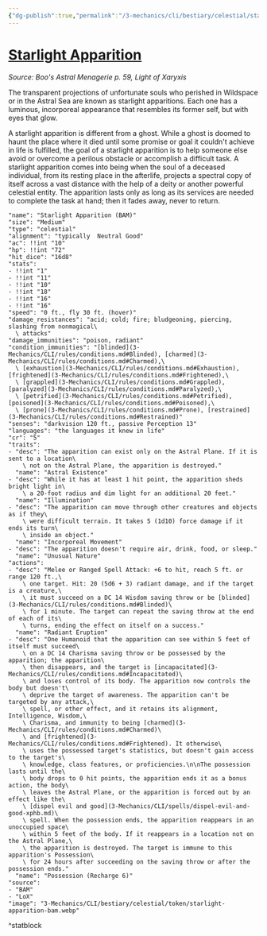 ```yaml
---
{"dg-publish":true,"permalink":"/3-mechanics/cli/bestiary/celestial/starlight-apparition-bam/","tags":["ttrpg-cli/compendium/src/5e/bam","ttrpg-cli/monster/cr/5","ttrpg-cli/monster/size/medium","ttrpg-cli/monster/type/celestial"],"created":"2025-02-22T12:02:28.152-05:00","updated":"2025-02-26T17:46:11.624-05:00"}
---
```


# [Starlight Apparition](3-Mechanics/CLI/bestiary/celestial/starlight-apparition-bam.md)
*Source: Boo's Astral Menagerie p. 59, Light of Xaryxis*  

The transparent projections of unfortunate souls who perished in Wildspace or in the Astral Sea are known as starlight apparitions. Each one has a luminous, incorporeal appearance that resembles its former self, but with eyes that glow.

A starlight apparition is different from a ghost. While a ghost is doomed to haunt the place where it died until some promise or goal it couldn't achieve in life is fulfilled, the goal of a starlight apparition is to help someone else avoid or overcome a perilous obstacle or accomplish a difficult task. A starlight apparition comes into being when the soul of a deceased individual, from its resting place in the afterlife, projects a spectral copy of itself across a vast distance with the help of a deity or another powerful celestial entity. The apparition lasts only as long as its services are needed to complete the task at hand; then it fades away, never to return.

```statblock
"name": "Starlight Apparition (BAM)"
"size": "Medium"
"type": "celestial"
"alignment": "typically  Neutral Good"
"ac": !!int "10"
"hp": !!int "72"
"hit_dice": "16d8"
"stats":
- !!int "1"
- !!int "11"
- !!int "10"
- !!int "18"
- !!int "16"
- !!int "16"
"speed": "0 ft., fly 30 ft. (hover)"
"damage_resistances": "acid; cold; fire; bludgeoning, piercing, slashing from nonmagical\
  \ attacks"
"damage_immunities": "poison, radiant"
"condition_immunities": "[blinded](3-Mechanics/CLI/rules/conditions.md#Blinded), [charmed](3-Mechanics/CLI/rules/conditions.md#Charmed),\
  \ [exhaustion](3-Mechanics/CLI/rules/conditions.md#Exhaustion), [frightened](3-Mechanics/CLI/rules/conditions.md#Frightened),\
  \ [grappled](3-Mechanics/CLI/rules/conditions.md#Grappled), [paralyzed](3-Mechanics/CLI/rules/conditions.md#Paralyzed),\
  \ [petrified](3-Mechanics/CLI/rules/conditions.md#Petrified), [poisoned](3-Mechanics/CLI/rules/conditions.md#Poisoned),\
  \ [prone](3-Mechanics/CLI/rules/conditions.md#Prone), [restrained](3-Mechanics/CLI/rules/conditions.md#Restrained)"
"senses": "darkvision 120 ft., passive Perception 13"
"languages": "the languages it knew in life"
"cr": "5"
"traits":
- "desc": "The apparition can exist only on the Astral Plane. If it is sent to a location\
    \ not on the Astral Plane, the apparition is destroyed."
  "name": "Astral Existence"
- "desc": "While it has at least 1 hit point, the apparition sheds bright light in\
    \ a 20-foot radius and dim light for an additional 20 feet."
  "name": "Illumination"
- "desc": "The apparition can move through other creatures and objects as if they\
    \ were difficult terrain. It takes 5 (1d10) force damage if it ends its turn\
    \ inside an object."
  "name": "Incorporeal Movement"
- "desc": "The apparition doesn't require air, drink, food, or sleep."
  "name": "Unusual Nature"
"actions":
- "desc": "Melee or Ranged Spell Attack: +6 to hit, reach 5 ft. or range 120 ft.,\
    \ one target. Hit: 20 (5d6 + 3) radiant damage, and if the target is a creature,\
    \ it must succeed on a DC 14 Wisdom saving throw or be [blinded](3-Mechanics/CLI/rules/conditions.md#Blinded)\
    \ for 1 minute. The target can repeat the saving throw at the end of each of its\
    \ turns, ending the effect on itself on a success."
  "name": "Radiant Eruption"
- "desc": "One Humanoid that the apparition can see within 5 feet of itself must succeed\
    \ on a DC 14 Charisma saving throw or be possessed by the apparition; the apparition\
    \ then disappears, and the target is [incapacitated](3-Mechanics/CLI/rules/conditions.md#Incapacitated)\
    \ and loses control of its body. The apparition now controls the body but doesn't\
    \ deprive the target of awareness. The apparition can't be targeted by any attack,\
    \ spell, or other effect, and it retains its alignment, Intelligence, Wisdom,\
    \ Charisma, and immunity to being [charmed](3-Mechanics/CLI/rules/conditions.md#Charmed)\
    \ and [frightened](3-Mechanics/CLI/rules/conditions.md#Frightened). It otherwise\
    \ uses the possessed target's statistics, but doesn't gain access to the target's\
    \ knowledge, class features, or proficiencies.\n\nThe possession lasts until the\
    \ body drops to 0 hit points, the apparition ends it as a bonus action, the body\
    \ leaves the Astral Plane, or the apparition is forced out by an effect like the\
    \ [dispel evil and good](3-Mechanics/CLI/spells/dispel-evil-and-good-xphb.md)\
    \ spell. When the possession ends, the apparition reappears in an unoccupied space\
    \ within 5 feet of the body. If it reappears in a location not on the Astral Plane,\
    \ the apparition is destroyed. The target is immune to this apparition's Possession\
    \ for 24 hours after succeeding on the saving throw or after the possession ends."
  "name": "Possession (Recharge 6)"
"source":
- "BAM"
- "LoX"
"image": "3-Mechanics/CLI/bestiary/celestial/token/starlight-apparition-bam.webp"
```
^statblock